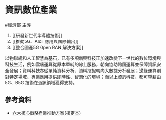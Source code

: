 # 資訊數位產業
#經濟部 主導


1. [[研發新世代半導體技術]]
2. [[推動5G、AIoT 應用與國際輸出]]
3. [[整合國產5G Open RAN 解決方案]]

以物聯網和人工智慧為基石，已有多項新興科技正加速改變下㇐世代的數位環境與科技生活，例如雲端運算從原本單純的線上服務，朝向協助跨國運算並保障資訊安全發展；資料科技亦從單純資料分析、資料挖掘朝向大數據分析發展；邊緣運算則對特定場域、專業應用提供即時性、智慧化的環境；而以上資訊科技，都可望藉由5G、B5G 技術在通訊領域獲得支持。



## 參考資料
- [六大核心戰略產業推動方案(核定本)](https://ws.ndc.gov.tw/Download.ashx?u=LzAwMS9hZG1pbmlzdHJhdG9yLzEwL3JlbGZpbGUvMC8xMzk3NS82YTgyNDM4NC05YjQ0LTQ5OTUtODBkMy00ZmQ5MTY3MTQxZDkucGRm&n=MTEwMDUyMeWFreWkp%2baguOW%2fg%2baIsOeVpeeUoualreaOqOWLleaWueahiCjmoLjlrprmnKwpLnBkZg%3d%3d&icon=..pdf "[開新分頁下載]1100521六大核心戰略產業推動方案(核定本).pdf")